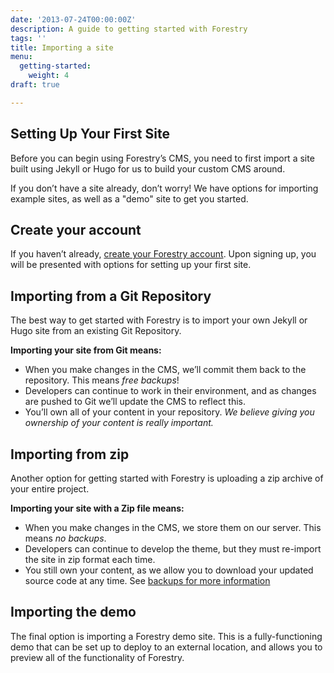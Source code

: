 ```yaml
---
date: '2013-07-24T00:00:00Z'
description: A guide to getting started with Forestry
tags: ''
title: Importing a site
menu:
  getting-started:
    weight: 4
draft: true

---
```

## Setting Up Your First Site
Before you can begin using Forestry’s CMS, you need to first import a site built using Jekyll or Hugo for us to build your custom CMS around.

If you don’t have a site already, don’t worry! We have options for importing example sites, as well as a "demo" site to get you started.

## Create your account
If you haven’t already, [create your Forestry account][1]. Upon signing up, you will be presented with options for setting up your first site.

## Importing from a Git Repository
The best way to get started with Forestry is to import your own Jekyll or Hugo site from an existing Git Repository. 

**Importing your site from Git means:**
* When you make changes in the CMS, we’ll commit them back to the repository. This means *free backups*!
* Developers can continue to work in their environment, and as changes are pushed to Git we’ll update the CMS to reflect this.
* You’ll own all of your content in your repository. *We believe giving you ownership of your content is really important.*


## Importing from zip
Another option for getting started with Forestry is uploading a zip archive of your entire project. 

**Importing your site with a Zip file means:**
* When you make changes in the CMS, we store them on our server. This means *no backups*.
* Developers can continue to develop the theme, but they must re-import the site in zip format each time.
* You still own your content, as we allow you to download your updated source code at any time. See [backups for more information][2]

## Importing the demo
The final option is importing a Forestry demo site. This is a fully-functioning demo that can be set up to deploy to an external location, and allows you to preview all of the functionality of Forestry.

[1]:	https://app.forestry.io/signup
[2]:	/docs/deployment-and-management/backups
